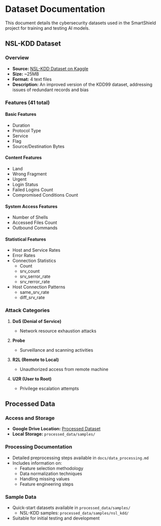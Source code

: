 # Dataset Documentation

This document details the cybersecurity datasets used in the SmartShield project for training and testing AI models.

## NSL-KDD Dataset

### Overview
- **Source:** [NSL-KDD Dataset on Kaggle](https://www.kaggle.com/datasets/hassan06/nslkdd)
- **Size:** ~25MB
- **Format:** 4 text files
- **Description:** An improved version of the KDD99 dataset, addressing issues of redundant records and bias

### Features (41 total)
#### Basic Features
- Duration
- Protocol Type
- Service
- Flag
- Source/Destination Bytes

#### Content Features
- Land
- Wrong Fragment
- Urgent
- Login Status
- Failed Logins Count
- Compromised Conditions Count

#### System Access Features
- Number of Shells
- Accessed Files Count
- Outbound Commands

#### Statistical Features
- Host and Service Rates
- Error Rates
- Connection Statistics
  - Count
  - srv_count
  - srv_serror_rate
  - srv_rerror_rate
- Host Connection Patterns
  - same_srv_rate
  - diff_srv_rate

### Attack Categories
1. **DoS (Denial of Service)**
   - Network resource exhaustion attacks

2. **Probe**
   - Surveillance and scanning activities

3. **R2L (Remote to Local)**
   - Unauthorized access from remote machine

4. **U2R (User to Root)**
   - Privilege escalation attempts

## Processed Data

### Access and Storage
- **Google Drive Location:** [Processed Dataset](https://drive.google.com/drive/folders/18BbTXRiLOqGWfiF4s_YNjAIsZIWQFTLV?usp=sharing)
- **Local Storage:** `processed_data/samples/`

### Processing Documentation
- Detailed preprocessing steps available in `docs/data_processing.md`
- Includes information on:
  - Feature selection methodology
  - Data normalization techniques
  - Handling missing values
  - Feature engineering steps

### Sample Data
- Quick-start datasets available in `processed_data/samples/`
  - NSL-KDD samples: `processed_data/samples/nsl_kdd/`
- Suitable for initial testing and development